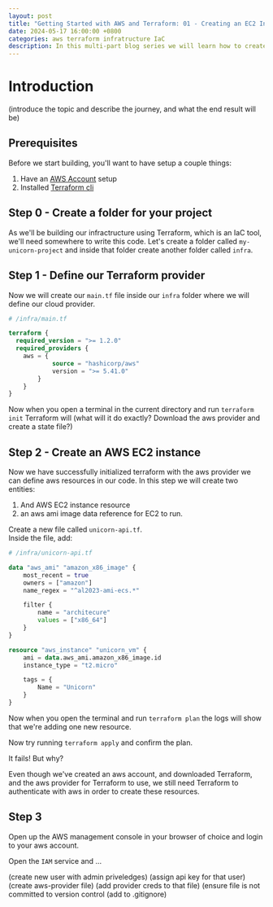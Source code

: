 ```yaml
---
layout: post
title: "Getting Started with AWS and Terraform: 01 - Creating an EC2 Intance"
date: 2024-05-17 16:00:00 +0800
categories: aws terraform infratructure IaC
description: In this multi-part blog series we will learn how to create a modern enterprise ready web service in AWS using Terraform. In this first post we will create an EC2 instance to host our web service in AWS using Terraform
---
```


# Introduction

(introduce the topic and describe the journey, and what the end result will be)

## Prerequisites

Before we start building, you'll want to have setup a couple things:

1. Have an [AWS Account](https://aws.amazon.com) setup
2. Installed [Terraform cli](https://developer.hashicorp.com/terraform/install?product_intent=terraform)

## Step 0 - Create a folder for your project

As we'll be building our infractructure using Terraform, which is an IaC tool, we'll need somewhere to write this code.
Let's create a folder called `my-unicorn-project` and inside that folder create another folder called `infra`.

## Step 1 - Define our Terraform provider

Now we will create our `main.tf` file inside our `infra` folder where we will define our cloud provider.

```terraform
# /infra/main.tf

terraform {
  required_version = ">= 1.2.0"
  required_providers {
    aws = {
            source = "hashicorp/aws"
            version = ">= 5.41.0"
        }
    }
}
```

Now when you open a terminal in the current directory and run `terraform init` Terraform will (what will it do exactly? Download the aws provider and create a state file?)


## Step 2 - Create an AWS EC2 instance

Now we have successfully initialized terraform with the aws provider we can define aws resources in our code. In this step we will create two entities:
1. And AWS EC2 instance resource
2. an aws ami image data reference for EC2 to run.

Create a new file called `unicorn-api.tf`.  
Inside the file, add:

```terraform
# /infra/unicorn-api.tf

data "aws_ami" "amazon_x86_image" {
    most_recent = true
    owners = ["amazon"]
    name_regex = "^al2023-ami-ecs.*"

    filter {
        name = "architecure"
        values = ["x86_64"]
    }
}

resource "aws_instance" "unicorn_vm" {
    ami = data.aws_ami.amazon_x86_image.id
    instance_type = "t2.micro"

    tags = {
        Name = "Unicorn"
    }
}
```

Now when you open the terminal and run `terraform plan` the logs will show that we're adding one new resource.  

Now try running `terraform apply` and confirm the plan.

It fails! But why?

Even though we've created an aws account, and downloaded Terraform, and the aws provider for Terraform to use, we still need Terraform to authenticate with aws in order to create these resources.

## Step 3
Open up the AWS management console in your browser of choice and login to your aws account.

Open the `IAM` service and ...

(create new user with admin priveledges)
(assign api key for that user)
(create aws-provider file)
(add provider creds to that file)
(ensure file is not committed to version control (add to .gitignore)
